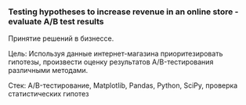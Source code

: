 ### Testing hypotheses to increase revenue in an online store - evaluate A/B test results

Принятие решений в бизнессе.

Цель: Используя данные интернет-магазина приоритезировать гипотезы, произвести оценку результатов A/B-тестирования различными методами.

Стек: A/B-тестирование, Matplotlib, Pandas, Python, SciPy, проверка статистических гипотез

